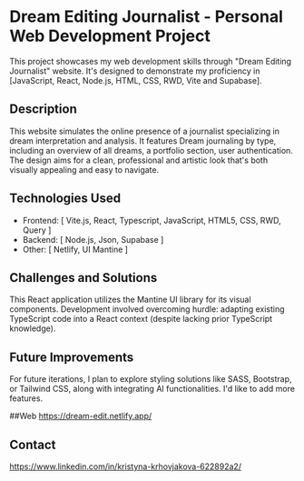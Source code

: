 # Dream Editing Journalist - Personal Web Development Project

This project showcases my web development skills through "Dream Editing Journalist" website.  It's designed to demonstrate my proficiency in [JavaScript, React, Node.js, HTML, CSS, RWD, Vite and Supabase].

## Description

This website simulates the online presence of a journalist specializing in dream interpretation and analysis.  It features Dream journaling by type, including an overview of all dreams, a portfolio section, user authentication.  The design aims for a clean, professional and artistic look that's both visually appealing and easy to navigate.

## Technologies Used

* Frontend: [ Vite.js, React, Typescript, JavaScript, HTML5, CSS, RWD, Query ]
* Backend: [ Node.js, Json, Supabase ]
* Other: [ Netlify, UI Mantine ]

## Challenges and Solutions

This React application utilizes the Mantine UI library for its visual components.  Development involved overcoming hurdle: adapting existing TypeScript code into a React context (despite lacking prior TypeScript knowledge).


## Future Improvements

For future iterations, I plan to explore styling solutions like SASS, Bootstrap, or Tailwind CSS, along with integrating AI functionalities. I'd like to add more features.

##Web
https://dream-edit.netlify.app/

## Contact

https://www.linkedin.com/in/kristyna-krhovjakova-622892a2/
